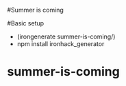 #Summer is coming

#Basic setup
- (irongenerate summer-is-coming/)
- npm install ironhack_generator
# summer-is-coming
